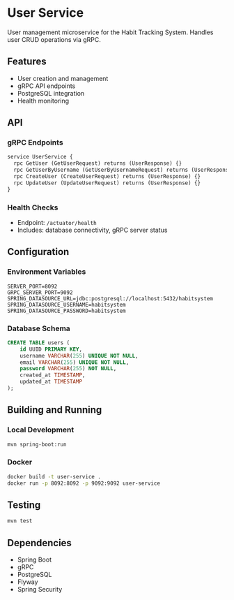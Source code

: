 # User Service

User management microservice for the Habit Tracking System. Handles user CRUD operations via gRPC.

## Features

- User creation and management
- gRPC API endpoints
- PostgreSQL integration
- Health monitoring

## API

### gRPC Endpoints

```protobuf
service UserService {
  rpc GetUser (GetUserRequest) returns (UserResponse) {}
  rpc GetUserByUsername (GetUserByUsernameRequest) returns (UserResponse) {}
  rpc CreateUser (CreateUserRequest) returns (UserResponse) {}
  rpc UpdateUser (UpdateUserRequest) returns (UserResponse) {}
}
```

### Health Checks

- Endpoint: `/actuator/health`
- Includes: database connectivity, gRPC server status

## Configuration

### Environment Variables

```properties
SERVER_PORT=8092
GRPC_SERVER_PORT=9092
SPRING_DATASOURCE_URL=jdbc:postgresql://localhost:5432/habitsystem
SPRING_DATASOURCE_USERNAME=habitsystem
SPRING_DATASOURCE_PASSWORD=habitsystem
```

### Database Schema

```sql
CREATE TABLE users (
    id UUID PRIMARY KEY,
    username VARCHAR(255) UNIQUE NOT NULL,
    email VARCHAR(255) UNIQUE NOT NULL,
    password VARCHAR(255) NOT NULL,
    created_at TIMESTAMP,
    updated_at TIMESTAMP
);
```

## Building and Running

### Local Development

```bash
mvn spring-boot:run
```

### Docker

```bash
docker build -t user-service .
docker run -p 8092:8092 -p 9092:9092 user-service
```

## Testing

```bash
mvn test
```

## Dependencies

- Spring Boot
- gRPC
- PostgreSQL
- Flyway
- Spring Security